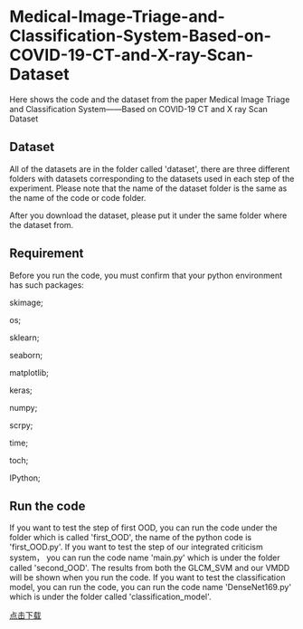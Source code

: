 # Medical-Image-Triage-and-Classification-System-Based-on-COVID-19-CT-and-X-ray-Scan-Dataset

Here shows the code and the dataset from the paper Medical Image Triage and Classification System——Based on COVID-19 CT and X ray Scan Dataset

## Dataset

All of the datasets are in the folder called 'dataset', there are three different folders with datasets corresponding to the datasets used in each step of the experiment. Please note that the name of the dataset folder is the same as the name of the code or code folder.

After you download the dataset, please put it under the same folder where the dataset from.

## Requirement

Before you run the code, you must confirm that your python environment has such packages:

skimage;

os;

sklearn;

seaborn;

matplotlib;

keras;

numpy;

scrpy;

time;

toch;

IPython;



## Run the code

If you want to test the step of first OOD, you can run the code under the folder which is called 'first_OOD', the name of the python code is 'first_OOD.py'.
If you want to test the step of our integrated criticism system， you can run the code name 'main.py' which is under the folder called 'second_OOD'. The results from both the GLCM_SVM and our VMDD will be shown when you run the code.
If you want to test the classification model, you can run the code, you can run the code name 'DenseNet169.py' which is under the folder called 'classification_model'.

<a href="/user/test/xxxx.jpg" download="文件名.jpg">点击下载</a>
